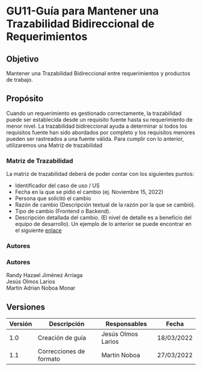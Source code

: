 # GU11-Guía para Mantener una Trazabilidad Bidireccional de Requerimientos


## Objetivo

Mantener una Trazabilidad Bidireccional entre requerimientos y productos de trabajo.

## Propósito

Cuando un requerimiento es gestionado correctamente, la trazabilidad puede ser establecida desde un requisito fuente hasta su requerimiento de menor nivel. La trazabilidad bidireccional ayuda a determinar si todos los requisitos fuente han sido abordados por completo y los requisitos menores pueden ser rastreados a una fuente válida.
Para cumplir con lo anterior, utilizaremos una Matriz de trazabilidad

### Matriz de Trazabilidad

La matriz de trazabilidad deberá de poder contar con los siguientes puntos:
- Identificador del caso de uso / US
- Fecha en la que se pidió el cambio (ej. Noviembre 15, 2022)
- Persona que solicitó el cambio 
- Razón de cambio (Descripción textual de la razón por la que se cambió).
- Tipo de cambio (Frontend o Backend).
- Descripción detallada del cambio. (El nivel de detalle es a beneficio del equipo de desarrollo).
Un ejemplo de lo anterior se puede encontrar en el siguiente [enlace](https://docs.google.com/spreadsheets/d/1fzVtNj_sg70hLxa0lR3XwFcB0ptDGkGWR44euACIPrM/edit?usp=sharing)


### Autores
### Autores
Randy Hazael Jiménez Arriaga  
Jesús Olmos Larios  
Martin Adrian Noboa Monar  


## Versiones

| Versión | Descripción             | Responsables   | Fecha      |
| ------- | ----------------------- | -------------- | ---------- |
| 1.0     | Creación de guía        | Jesús Olmos Larios | 18/03/2022 |
| 1.1     | Correcciones de formato | Martin Noboa | 27/03/2022 |







